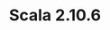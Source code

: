 ---
title: Scala 2.10.6
start: 18 September 2015
layout: downloadpage
release_version: 2.10.6
release_date: "September 18, 2015"
show_resources: "true"
permalink: /download/2.10.6.html
requirements: "This Scala software distribution can be installed on any Unix-like or Windows system. It requires the Java runtime version 1.6 or later, which can be downloaded <a href='http://www.java.com/'>here</a>."
resources: [
  ["-main-unixsys", "scala-2.10.6.tgz", "http://downloads.typesafe.com/scala/2.10.6/scala-2.10.6.tgz", "Max OS X, Unix, Cygwin", "28.54M"],
  ["-main-windows", "scala.msi", "http://downloads.typesafe.com/scala/2.10.6/scala.msi", "Windows (msi installer)", "58.50M"],
  ["-non-main-sys", "scala-2.10.6.zip", "http://downloads.typesafe.com/scala/2.10.6/scala-2.10.6.zip", "Windows", "28.63M"],
  ["-non-main-sys", "scala-2.10.6.deb", "http://downloads.typesafe.com/scala/2.10.6/scala-2.10.6.deb", "Debian", "24.50M"],
  ["-non-main-sys", "scala-2.10.6.rpm", "http://downloads.typesafe.com/scala/2.10.6/scala-2.10.6.rpm", "RPM package", "24.86M"],
  ["-non-main-sys", "scala-docs-2.10.6.txz", "http://downloads.typesafe.com/scala/2.10.6/scala-docs-2.10.6.txz", "API docs", "3.27M"],
  ["-non-main-sys", "scala-docs-2.10.6.zip", "http://downloads.typesafe.com/scala/2.10.6/scala-docs-2.10.6.zip", "API docs", "30.94M"],
  ["-non-main-sys", "scala-sources-2.10.6.tar.gz", "https://github.com/scala/scala/archive/v2.10.6.tar.gz", "Sources", ""]
]
---